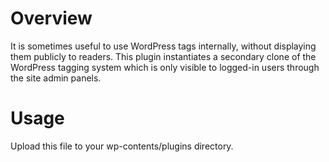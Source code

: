 # Overview

It is sometimes useful to use WordPress tags internally, without displaying them publicly to readers. This plugin instantiates a secondary clone of the WordPress tagging system which is only visible to logged-in users through the site admin panels.

# Usage

Upload this file to your wp-contents/plugins directory.